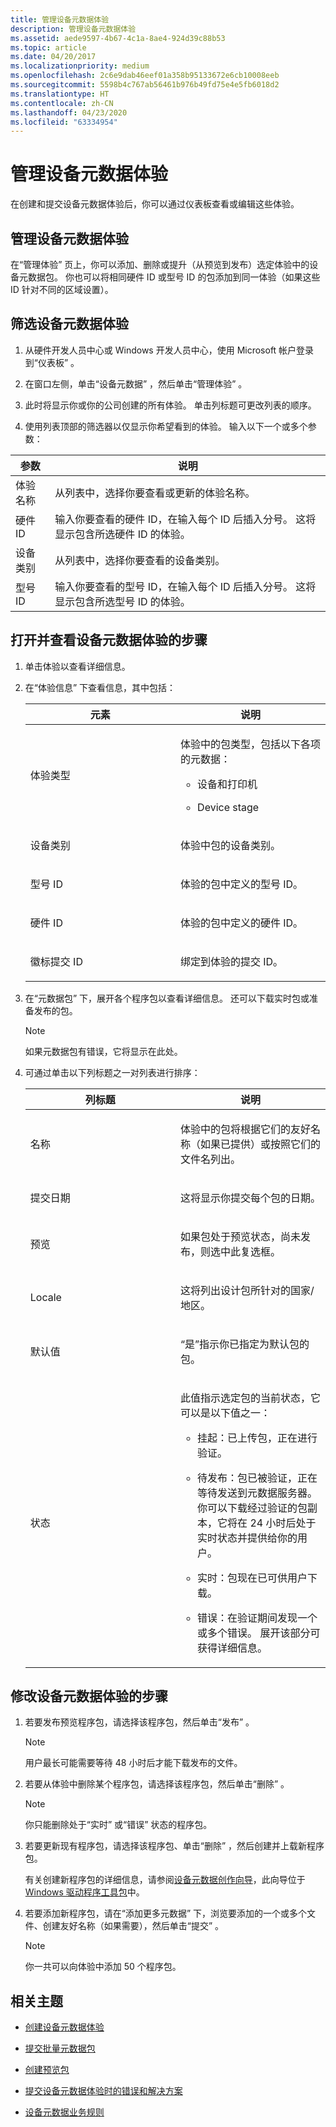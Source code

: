 ```yaml
---
title: 管理设备元数据体验
description: 管理设备元数据体验
ms.assetid: aede9597-4b67-4c1a-8ae4-924d39c88b53
ms.topic: article
ms.date: 04/20/2017
ms.localizationpriority: medium
ms.openlocfilehash: 2c6e9dab46eef01a358b95133672e6cb10008eeb
ms.sourcegitcommit: 5598b4c767ab56461b976b49fd75e4e5fb6018d2
ms.translationtype: HT
ms.contentlocale: zh-CN
ms.lasthandoff: 04/23/2020
ms.locfileid: "63334954"
---
```

# <a name="manage-device-metadata-experiences"></a>管理设备元数据体验

在创建和提交设备元数据体验后，你可以通过仪表板查看或编辑这些体验。

## <a name="managing-your-device-metadata-experiences"></a>管理设备元数据体验

在“管理体验”  页上，你可以添加、删除或提升（从预览到发布）选定体验中的设备元数据包。 你也可以将相同硬件 ID 或型号 ID 的包添加到同一体验（如果这些 ID 针对不同的区域设置）。

## <a name="to-filter-your-device-metadata-experiences"></a>筛选设备元数据体验

1. 从硬件开发人员中心或 Windows 开发人员中心，使用 Microsoft 帐户登录到“仪表板”  。

2. 在窗口左侧，单击“设备元数据”  ，然后单击“管理体验”  。

3. 此时将显示你或你的公司创建的所有体验。 单击列标题可更改列表的顺序。

4. 使用列表顶部的筛选器以仅显示你希望看到的体验。 输入以下一个或多个参数：

|参数|说明|
|---|---|
|体验名称|从列表中，选择你要查看或更新的体验名称。|
|硬件 ID|输入你要查看的硬件 ID，在输入每个 ID 后插入分号。 这将显示包含所选硬件 ID 的体验。
|设备类别|从列表中，选择你要查看的设备类别。|
|型号 ID|输入你要查看的型号 ID，在输入每个 ID 后插入分号。 这将显示包含所选型号 ID 的体验。|

## <a name="to-open-and-view-your-device-metadata-experience"></a>打开并查看设备元数据体验的步骤

1. 单击体验以查看详细信息。

2. 在“体验信息”  下查看信息，其中包括：

    <table>
    <colgroup>
    <col width="50%" />
    <col width="50%" />
    </colgroup>
    <thead>
    <tr class="header">
    <th>元素</th>
    <th>说明</th>
    </tr>
    </thead>
    <tbody>
    <tr class="odd">
    <td><p>体验类型</p></td>
    <td><p>体验中的包类型，包括以下各项的元数据：</p>
    <ul>
    <li><p>设备和打印机</p></li>
    <li><p>Device stage</p></li>
    </ul></td>
    </tr>
    <tr class="even">
    <td><p>设备类别</p></td>
    <td><p>体验中包的设备类别。</p></td>
    </tr>
    <tr class="odd">
    <td><p>型号 ID</p></td>
    <td><p>体验的包中定义的型号 ID。</p></td>
    </tr>
    <tr class="even">
    <td><p>硬件 ID</p></td>
    <td><p>体验的包中定义的硬件 ID。</p></td>
    </tr>
    <tr class="odd">
    <td><p>徽标提交 ID</p></td>
    <td><p>绑定到体验的提交 ID。</p></td>
    </tr>
    </tbody>
    </table>

3. 在“元数据包”  下，展开各个程序包以查看详细信息。 还可以下载实时包或准备发布的包。

    >[!NOTE]
    >如果元数据包有错误，它将显示在此处。

4. 可通过单击以下列标题之一对列表进行排序：

    <table>
    <colgroup>
    <col width="50%" />
    <col width="50%" />
    </colgroup>
    <thead>
    <tr class="header">
    <th>列标题</th>
    <th>说明</th>
    </tr>
    </thead>
    <tbody>
    <tr class="odd">
    <td><p>名称</p></td>
    <td><p>体验中的包将根据它们的友好名称（如果已提供）或按照它们的文件名列出。</p></td>
    </tr>
    <tr class="even">
    <td><p>提交日期</p></td>
    <td><p>这将显示你提交每个包的日期。</p></td>
    </tr>
    <tr class="odd">
    <td><p>预览</p></td>
    <td><p>如果包处于预览状态，尚未发布，则选中此复选框。</p></td>
    </tr>
    <tr class="even">
    <td><p>Locale</p></td>
    <td><p>这将列出设计包所针对的国家/地区。</p></td>
    </tr>
    <tr class="odd">
    <td><p>默认值</p></td>
    <td><p>“是”指示你已指定为默认包的包。</p></td>
    </tr>
    <tr class="even">
    <td><p>状态</p></td>
    <td><p>此值指示选定包的当前状态，它可以是以下值之一：</p>
    <ul>
    <li><p>挂起：已上传包，正在进行验证。</p></li>
    <li><p>待发布：包已被验证，正在等待发送到元数据服务器。 你可以下载经过验证的包副本，它将在 24 小时后处于实时状态并提供给你的用户。</p></li>
    <li><p>实时：包现在已可供用户下载。</p></li>
    <li><p>错误：在验证期间发现一个或多个错误。 展开该部分可获得详细信息。</p></li>
    </ul></td>
    </tr>
    </tbody>
    </table>

## <a name="to-modify-your-device-metadata-experience"></a>修改设备元数据体验的步骤

1. 若要发布预览程序包，请选择该程序包，然后单击“发布”  。

    >[!NOTE]
    >用户最长可能需要等待 48 小时后才能下载发布的文件。

2. 若要从体验中删除某个程序包，请选择该程序包，然后单击“删除”  。

   >[!NOTE]
   >你只能删除处于“实时”  或“错误”  状态的程序包。

3. 若要更新现有程序包，请选择该程序包、单击“删除”  ，然后创建并上载新程序包。

    有关创建新程序包的详细信息，请参阅[设备元数据创作向导](https://docs.microsoft.com/windows-hardware/drivers/devtest/device-metadata-authoring-wizard-portal)，此向导位于 [Windows 驱动程序工具包](https://docs.microsoft.com/windows-hardware/drivers/download-the-wdk)中。

4. 若要添加新程序包，请在“添加更多元数据”  下，浏览要添加的一个或多个文件、创建友好名称（如果需要），然后单击“提交”  。

    >[!NOTE]
    >你一共可以向体验中添加 50 个程序包。

## <a name="related-topics"></a>相关主题

- [创建设备元数据体验](create-a-device-metadata-experience.md)

- [提交批量元数据包](submit-a-bulk-metadata-package.md)

- [创建预览包](creating-a-preview-package.md)

- [提交设备元数据体验时的错误和解决方案](errors-and-solutions-when-submitting-device-metadata-experiences.md)

- [设备元数据业务规则](device-metadata-business-rules.md)
